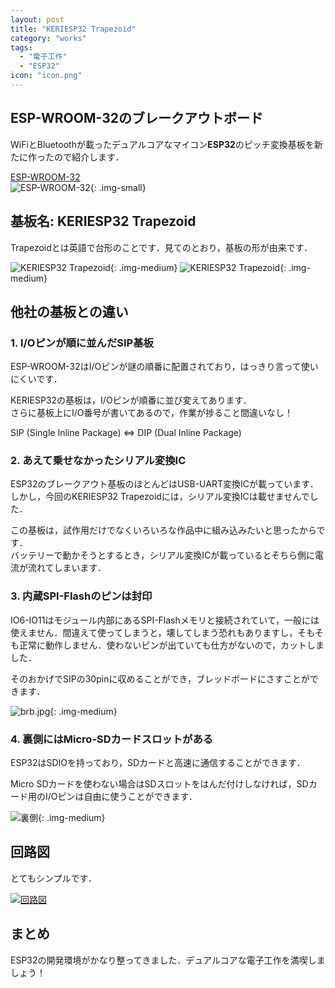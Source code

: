 ```yaml
---
layout: post
title: "KERIESP32 Trapezoid"
category: "works"
tags:
  - "電子工作"
  - "ESP32"
icon: "icon.png"
---
```


## ESP-WROOM-32のブレークアウトボード

WiFiとBluetoothが載ったデュアルコアなマイコン**ESP32**のピッチ変換基板を新たに作ったので紹介します．

<!--more-->

[ESP-WROOM-32](http://akizukidenshi.com/catalog/g/gM-11647/)  
![ESP-WROOM-32](esp-wroom-32.jpg){: .img-small}

## 基板名: KERIESP32 Trapezoid

Trapezoidとは英語で台形のことです．見てのとおり，基板の形が由来です．

![KERIESP32 Trapezoid](keriesp32-trapezoid-top.png){: .img-medium}
![KERIESP32 Trapezoid](keriesp32-trapezoid-back.png){: .img-medium}

## 他社の基板との違い

### 1. I/Oピンが順に並んだSIP基板

ESP-WROOM-32はI/Oピンが謎の順番に配置されており，はっきり言って使いにくいです．

KERIESP32の基板は，I/Oピンが順番に並び変えてあります．  
さらに基板上にI/O番号が書いてあるので，作業が捗ること間違いなし！

SIP (Single Inline Package) ⇔ DIP (Dual Inline Package)

### 2. あえて乗せなかったシリアル変換IC

ESP32のブレークアウト基板のほとんどはUSB-UART変換ICが載っています．  
しかし，今回のKERIESP32 Trapezoidには，シリアル変換ICは載せませんでした．

この基板は，試作用だけでなくいろいろな作品中に組み込みたいと思ったからです．  
バッテリーで動かそうとするとき，シリアル変換ICが載っているとそちら側に電流が流れてしまいます．

### 3. 内蔵SPI-Flashのピンは封印

IO6-IO11はモジュール内部にあるSPI-Flashメモリと接続されていて，一般には使えません．間違えて使ってしまうと，壊してしまう恐れもありますし，そもそも正常に動作しません．使わないピンが出ていても仕方がないので，カットしました．

そのおかげでSIPの30pinに収めることができ，ブレッドボードにさすことができます．

![brb.jpg](brb.jpg){: .img-medium}

### 4. 裏側にはMicro-SDカードスロットがある

ESP32はSDIOを持っており，SDカードと高速に通信することができます．

Micro SDカードを使わない場合はSDスロットをはんだ付けしなければ，SDカード用のI/Oピンは自由に使うことができます．

![裏側](back.jpg){: .img-medium}

## 回路図

とてもシンプルです．

[![回路図](sketch.png)](sketch.png)

## まとめ

ESP32の開発環境がかなり整ってきました．デュアルコアな電子工作を満喫しましょう！

